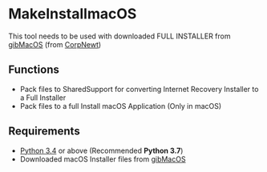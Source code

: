 # MakeInstallmacOS

This tool needs to be used with downloaded FULL INSTALLER from [gibMacOS](https://github.com/corpnewt/gibMacOS) \(from [CorpNewt](https://github.com/corpnewt)\)

## Functions

- Pack files to SharedSupport for converting Internet Recovery Installer to a Full Installer
- Pack files to a full Install macOS Application \(Only in macOS\)

## Requirements

- [Python 3.4](https://www.python.org/downloads/) or above \(Recommended **Python 3.7**\)
- Downloaded macOS Installer files from [gibMacOS](https://github.com/corpnewt/gibMacOS)
